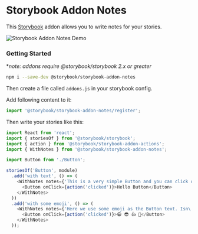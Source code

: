 # Storybook Addon Notes

This [Storybook](https://getstorybook.io) addon allows you to write notes for your stories.

![Storybook Addon Notes Demo](docs/demo.png)

### Getting Started
**note: addons require @storybook/storybook 2.x or greater*

```sh
npm i --save-dev @storybook/storybook-addon-notes
```

Then create a file called `addons.js` in your storybook config.

Add following content to it:

```js
import '@storybook/storybook-addon-notes/register';
```

Then write your stories like this:

```js
import React from 'react';
import { storiesOf } from '@storybook/storybook';
import { action } from '@storybook/storybook-addon-actions';
import { WithNotes } from '@storybook/storybook-addon-notes';

import Button from './Button';

storiesOf('Button', module)
  .add('with text', () => (
    <WithNotes notes={'This is a very simple Button and you can click on it.'}>
      <Button onClick={action('clicked')}>Hello Button</Button>
    </WithNotes>
  ))
  .add('with some emoji', () => (
    <WithNotes notes={'Here we use some emoji as the Button text. Isn\'t it look nice?'}>
      <Button onClick={action('clicked')}>😀 😎 👍 💯</Button>
    </WithNotes>
  ));
```
